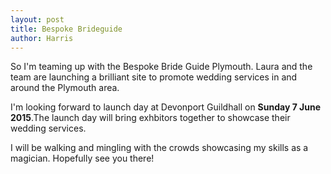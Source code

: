 ```yaml
---
layout: post
title: Bespoke Brideguide
author: Harris
---
```

So I'm teaming up with the Bespoke Bride Guide Plymouth. Laura and the team are launching a brilliant site to promote wedding services in and around the Plymouth area.

I'm looking forward to launch day at Devonport Guildhall on **Sunday 7 June 2015**.The launch day will bring exhbitors together to showcase their wedding services.
  
I will be walking and mingling with the crowds showcasing my skills as a magician. Hopefully see you there!